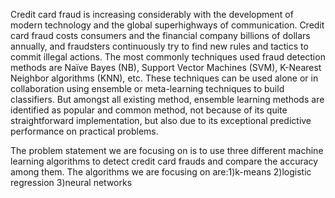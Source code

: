 Credit card fraud is increasing considerably with the development of modern technology and the global superhighways of communication.
Credit card fraud costs consumers and the financial company billions of dollars annually, and fraudsters continuously try to find new 
rules and tactics to commit illegal actions.  The most commonly techniques used fraud detection methods are Naïve Bayes (NB), Support
Vector Machines (SVM), K-Nearest Neighbor algorithms (KNN), etc. These techniques can be used alone or in collaboration using ensemble or 
meta-learning techniques to build classifiers. But amongst all existing method, ensemble learning methods are identified as popular and 
common method, not because of its quite straightforward implementation, but also due to its exceptional predictive performance on practical
problems. 

The problem statement we are focusing on is to use three different machine learning algorithms to detect credit card 
frauds and compare the accuracy among them. The algorithms we are focusing on are:1)k-means 2)logistic regression 3)neural networks

